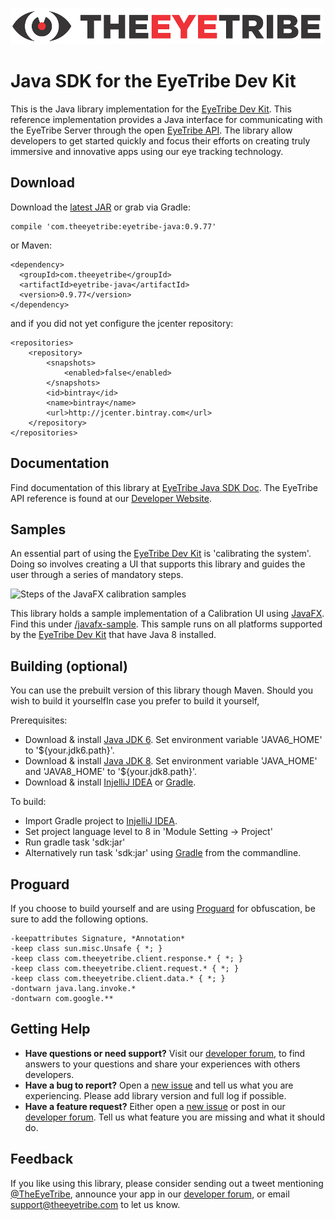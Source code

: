 ![The Eye Tribe](tet_logo.png)

Java SDK for the EyeTribe Dev Kit
====
<p>


This is the Java library implementation for the [EyeTribe Dev Kit](https://theeyetribe.com/products/). This reference implementation provides a Java interface for communicating with the EyeTribe Server through the open [EyeTribe API](http://dev.theeyetribe.com/api/). The library allow developers to get started quickly and focus their efforts on creating truly immersive and innovative apps using our eye tracking technology. 


Download
----
Download the [latest JAR](https://bintray.com/eyetribe/maven/eyetribe-java/_latestVersion) or grab via Gradle:

    compile 'com.theeyetribe:eyetribe-java:0.9.77'

or Maven:

    <dependency>
      <groupId>com.theeyetribe</groupId>
      <artifactId>eyetribe-java</artifactId>
      <version>0.9.77</version>
    </dependency>

and if you did not yet configure the jcenter repository:

    <repositories>
        <repository>
            <snapshots>
                <enabled>false</enabled>
            </snapshots>
            <id>bintray</id>
            <name>bintray</name>
            <url>http://jcenter.bintray.com</url>
        </repository>
    </repositories>

Documentation
----
Find documentation of this library at [EyeTribe Java SDK Doc](http://eyetribe.github.io/tet-java-client). The EyeTribe API reference is found at our [Developer Website](http://dev.theeyetribe.com/api/).


Samples
----
An essential part of using the [EyeTribe Dev Kit](https://theeyetribe.com/products/) is 'calibrating the system'. Doing so involves creating a UI that  supports this library and guides the user through a series of mandatory steps.

![Steps of the JavaFX calibration samples](http://theeyetribe.com/github/javafx_sample.png)

This library holds a sample implementation of a Calibration UI using [JavaFX](docs.oracle.com/javase/8/javafx/get-started-tutorial/jfx-overview.htm). Find this under [/javafx-sample](https://github.com/EyeTribe/tet-java-client/tree/master/javafx-sample). This sample runs on all platforms supported by the [EyeTribe Dev Kit](https://theeyetribe.com/products/) that have Java 8 installed.


Building (optional)
----
You can use the prebuilt version of this library though Maven. Should you wish to build it yourselfIn case you prefer to build it yourself, 

Prerequisites:

- Download & install [Java JDK 6](http://www.oracle.com/technetwork/java/javase/downloads). Set environment variable 'JAVA6_HOME' to '${your.jdk6.path}'.
- Download & install [Java JDK 8](http://www.oracle.com/technetwork/java/javase/downloads). Set environment variable 'JAVA\_HOME' and 'JAVA8\_HOME' to '${your.jdk8.path}'.
- Download & install [InjelliJ IDEA](https://www.jetbrains.com/idea/) or [Gradle](http://gradle.org/).

To build:

- Import Gradle project to [InjelliJ IDEA](https://www.jetbrains.com/idea/).
- Set project language level to 8 in 'Module Setting -> Project'
- Run gradle task 'sdk:jar'
- Alternatively run task 'sdk:jar' using [Gradle](http://gradle.org/) from the commandline.


Proguard
----
If you choose to build yourself and are using [Proguard](http://proguard.sourceforge.net/) for obfuscation, be sure to add the following options. 

    -keepattributes Signature, *Annotation*
    -keep class sun.misc.Unsafe { *; }
    -keep class com.theeyetribe.client.response.* { *; }
    -keep class com.theeyetribe.client.request.* { *; }
    -keep class com.theeyetribe.client.data.* { *; }
    -dontwarn java.lang.invoke.*
    -dontwarn com.google.**

Getting Help
----

- **Have questions or need support?** Visit our [developer forum](http://theeyetribe.com/forum/), to find answers to your questions and share your experiences with others developers.
- **Have a bug to report?** Open a [new issue](https://github.com/EyeTribe/tet-java-client/issues) and tell us what you are experiencing. Please add library version and full log if possible.
- **Have a feature request?** Either open a [new issue](https://github.com/EyeTribe/tet-java-client/issues) or post in our [developer forum](http://theeyetribe.com/forum/). Tell us what feature you are missing and what it should do. 

Feedback
----

If you like using this library, please consider sending out a tweet mentioning [@TheEyeTribe](twitter.com/theeyetribe), announce your app in our [developer forum](http://theeyetribe.com/forum/), or email [support@theeyetribe.com](mailto:support@theeyetribe.com) to let us know.
